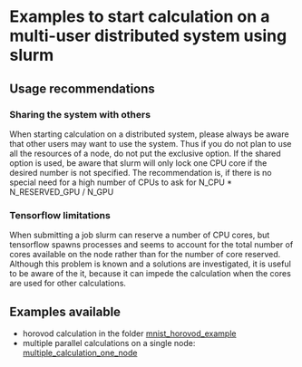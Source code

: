 # Examples to start calculation on a multi-user distributed system using slurm

## Usage recommendations

### Sharing the system with others

When starting calculation on a distributed system, please always be aware that other users may want to use the system. Thus if you do not plan to use all the resources of a node, do not put the exclusive option. If the shared option is used, be aware that slurm will only lock one CPU core if the desired number is not specified. The recommendation is, if there is no special need for a high number of CPUs to ask for N_CPU * N_RESERVED_GPU / N_GPU

### Tensorflow limitations

When submitting a job slurm can reserve a number of CPU cores, but tensorflow spawns processes and seems to account for the total number of cores available on the node rather than for the number of core reserved. Although this problem is known and a solutions are investigated, it is useful to be aware of the it, because it can impede the calculation when the cores are used for other calculations.

## Examples available

- horovod calculation in the folder [mnist_horovod_example](mnist_horovod_example/README.md)
- multiple parallel calculations on a single node: [multiple_calculation_one_node](multiple_calculation_one_node/README.md)
